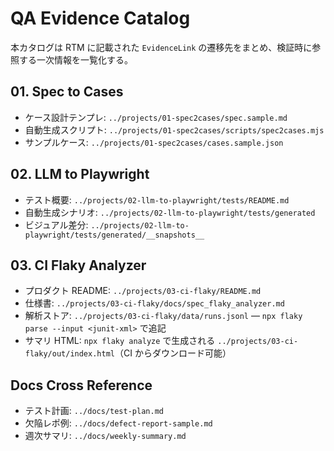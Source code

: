 # QA Evidence Catalog

本カタログは RTM に記載された `EvidenceLink` の遷移先をまとめ、検証時に参照する一次情報を一覧化する。

## 01. Spec to Cases
- ケース設計テンプレ: `../projects/01-spec2cases/spec.sample.md`
- 自動生成スクリプト: `../projects/01-spec2cases/scripts/spec2cases.mjs`
- サンプルケース: `../projects/01-spec2cases/cases.sample.json`

## 02. LLM to Playwright
- テスト概要: `../projects/02-llm-to-playwright/tests/README.md`
- 自動生成シナリオ: `../projects/02-llm-to-playwright/tests/generated`
- ビジュアル差分: `../projects/02-llm-to-playwright/tests/generated/__snapshots__`

## 03. CI Flaky Analyzer
- プロダクト README: `../projects/03-ci-flaky/README.md`
- 仕様書: `../projects/03-ci-flaky/docs/spec_flaky_analyzer.md`
- 解析ストア: `../projects/03-ci-flaky/data/runs.jsonl` — `npx flaky parse --input <junit-xml>` で追記
- サマリ HTML: `npx flaky analyze` で生成される `../projects/03-ci-flaky/out/index.html`（CI からダウンロード可能）

## Docs Cross Reference
- テスト計画: `../docs/test-plan.md`
- 欠陥レポ例: `../docs/defect-report-sample.md`
- 週次サマリ: `../docs/weekly-summary.md`
